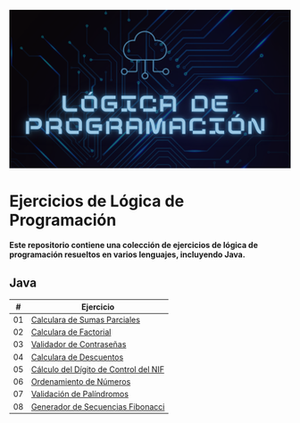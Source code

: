 ![header](./Images/header.png)
# Ejercicios de Lógica de Programación
#### Este repositorio contiene una colección de ejercicios de lógica de programación resueltos en varios lenguajes, incluyendo Java.

## Java
| # | Ejercicio |
|---|-----------|
|01|[Calculara de Sumas Parciales](./Java/src/CalculadoradeSumasParciales)
|02|[Calculara de Factorial](./Java/src/CalculadoraDeFactorial)
|03|[Validador de Contraseñas](./Java/src/ValidadorDeContraseñas)
|04|[Calculara de Descuentos](./Java/src/CalculadoraDescuentos)
|05|[Cálculo del Dígito de Control del NIF](./Java/src/CalculodelDigitodeControldelNIF)
|06|[Ordenamiento de Números](./Java/src/OrdenamientodeNumeros)
|07|[Validación de Palíndromos](./Java/src/ValidaciondePalindromos)
|08|[Generador de Secuencias Fibonacci](./Java/src/GeneradordeSecuenciasFibonacci)
